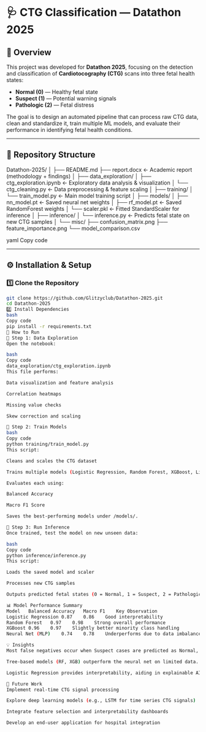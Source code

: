 # 🩺 CTG Classification — Datathon 2025

## 📘 Overview
This project was developed for **Datathon 2025**, focusing on the detection and classification of **Cardiotocography (CTG)** scans into three fetal health states:

- **Normal (0)** — Healthy fetal state  
- **Suspect (1)** — Potential warning signals  
- **Pathologic (2)** — Fetal distress  

The goal is to design an automated pipeline that can process raw CTG data, clean and standardize it, train multiple ML models, and evaluate their performance in identifying fetal health conditions.

---

## 🧭 Repository Structure

Datathon-2025/
│
├── README.md
├── report.docx ← Academic report (methodology + findings)
│
├── data_exploration/
│ ├── ctg_exploration.ipynb ← Exploratory data analysis & visualization
│ └── ctg_cleaning.py ← Data preprocessing & feature scaling
│
├── training/
│ └── train_model.py ← Main model training script
│
├── models/
│ ├── nn_model.pt ← Saved neural net weights
│ ├── rf_model.pt ← Saved RandomForest weights
│ └── scaler.pkl ← Fitted StandardScaler for inference
│
├── inference/
│ └── inference.py ← Predicts fetal state on new CTG samples
│
└── misc/
├── confusion_matrix.png
├── feature_importance.png
└── model_comparison.csv

yaml
Copy code

---

## ⚙️ Installation & Setup

### 1️⃣ Clone the Repository
```bash
git clone https://github.com/Glitzyclub/Datathon-2025.git
cd Datathon-2025
2️⃣ Install Dependencies
bash
Copy code
pip install -r requirements.txt
🚀 How to Run
🧹 Step 1: Data Exploration
Open the notebook:

bash
Copy code
data_exploration/ctg_exploration.ipynb
This file performs:

Data visualization and feature analysis

Correlation heatmaps

Missing value checks

Skew correction and scaling

🧠 Step 2: Train Models
bash
Copy code
python training/train_model.py
This script:

Cleans and scales the CTG dataset

Trains multiple models (Logistic Regression, Random Forest, XGBoost, LightGBM, CatBoost, Neural Net)

Evaluates each using:

Balanced Accuracy

Macro F1 Score

Saves the best-performing models under /models/.

🔎 Step 3: Run Inference
Once trained, test the model on new unseen data:

bash
Copy code
python inference/inference.py
This script:

Loads the saved model and scaler

Processes new CTG samples

Outputs predicted fetal states (0 = Normal, 1 = Suspect, 2 = Pathologic)

📊 Model Performance Summary
Model	Balanced Accuracy	Macro F1	Key Observation
Logistic Regression	0.87	0.86	Good interpretability
Random Forest	0.97	0.98	Strong overall performance
XGBoost	0.96	0.97	Slightly better minority class handling
Neural Net (MLP)	0.74	0.78	Underperforms due to data imbalance

💡 Insights
Most false negatives occur when Suspect cases are predicted as Normal, aligning with real-world clinical ambiguity.

Tree-based models (RF, XGB) outperform the neural net on limited data.

Logistic Regression provides interpretability, aiding in explainable AI reporting.

🩻 Future Work
Implement real-time CTG signal processing

Explore deep learning models (e.g., LSTM for time series CTG signals)

Integrate feature selection and interpretability dashboards

Develop an end-user application for hospital integration

